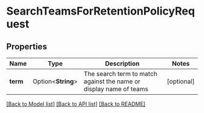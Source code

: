 # SearchTeamsForRetentionPolicyRequest

## Properties

Name | Type | Description | Notes
------------ | ------------- | ------------- | -------------
**term** | Option<**String**> | The search term to match against the name or display name of teams | [optional]

[[Back to Model list]](../README.md#documentation-for-models) [[Back to API list]](../README.md#documentation-for-api-endpoints) [[Back to README]](../README.md)


